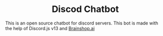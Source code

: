  <h1 align="center">Discod Chatbot</h1>
This is an open source chatbot for discord servers. This bot is made with the help of Discord.js v13 and <a href="https://brainshop.ai">Brainshop.ai</a>
